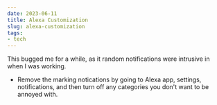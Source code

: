 ```yaml
---
date: 2023-06-11
title: Alexa Customization
slug: alexa-customization
tags:
- tech
---
```


This bugged me for a while, as it random notifications were intrusive in when I was working.

- Remove the marking notications by going to Alexa app, settings, notifications, and then turn off any categories you don't want to be annoyed with.
